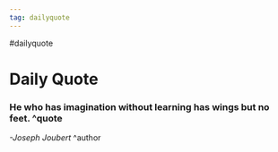 ```yaml
---
tag: dailyquote
---
```


#dailyquote

# Daily Quote

### He who has imagination without learning has wings but no feet. ^quote
*-Joseph Joubert* ^author
